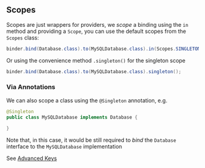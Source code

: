 ## Scopes

Scopes are just wrappers for providers, we *scope* a binding using the `in`
method and providing a `Scope`, you can use the default scopes from the `Scopes`
class:

```java
binder.bind(Database.class).to(MySQLDatabase.class).in(Scopes.SINGLETON);
```

Or using the convenience method `.singleton()` for the singleton scope

```java
binder.bind(Database.class).to(MySQLDatabase.class).singleton();
```

### Via Annotations

We can also scope a class using the `@Singleton` annotation, e.g.

```java
@Singleton
public class MySQLDatabase implements Database {
    
}
```

Note that, in this case, it would be still required to *bind* the `Database`
interface to the `MySQLDatabase` implementation

See [Advanced Keys](advanced-keys.md)